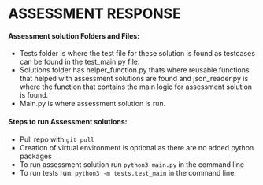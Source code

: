 # ASSESSMENT RESPONSE
#### Assessment solution Folders and Files:
- Tests folder is where the test file for these solution is found as testcases can be found in the test_main.py file.
- Solutions folder has helper_function.py thats where reusable functions that helped with assessment solutions are found and json_reader.py is where the function that contains the main logic for assessment solution is found.
- Main.py is where assessment solution is run.

#### Steps to run Assessment solutions:
- Pull repo with `git pull`
- Creation of virtual environment is optional as there are no added python packages
- To run assessment solution run `python3 main.py` in the command line
- To run tests run: `python3 -m tests.test_main` in the command line.



